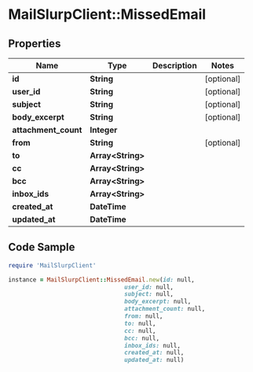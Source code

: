 # MailSlurpClient::MissedEmail

## Properties

Name | Type | Description | Notes
------------ | ------------- | ------------- | -------------
**id** | **String** |  | [optional] 
**user_id** | **String** |  | [optional] 
**subject** | **String** |  | [optional] 
**body_excerpt** | **String** |  | [optional] 
**attachment_count** | **Integer** |  | 
**from** | **String** |  | [optional] 
**to** | **Array&lt;String&gt;** |  | 
**cc** | **Array&lt;String&gt;** |  | 
**bcc** | **Array&lt;String&gt;** |  | 
**inbox_ids** | **Array&lt;String&gt;** |  | 
**created_at** | **DateTime** |  | 
**updated_at** | **DateTime** |  | 

## Code Sample

```ruby
require 'MailSlurpClient'

instance = MailSlurpClient::MissedEmail.new(id: null,
                                 user_id: null,
                                 subject: null,
                                 body_excerpt: null,
                                 attachment_count: null,
                                 from: null,
                                 to: null,
                                 cc: null,
                                 bcc: null,
                                 inbox_ids: null,
                                 created_at: null,
                                 updated_at: null)
```


